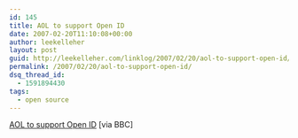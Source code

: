 ```yaml
---
id: 145
title: AOL to support Open ID
date: 2007-02-20T11:10:08+00:00
author: leekelleher
layout: post
guid: http://leekelleher.com/linklog/2007/02/20/aol-to-support-open-id/
permalink: /2007/02/20/aol-to-support-open-id/
dsq_thread_id:
  - 1591894430
tags:
  - open source
---
```

[AOL to support Open ID](http://news.bbc.co.uk/1/hi/technology/6376029.stm) [via BBC]